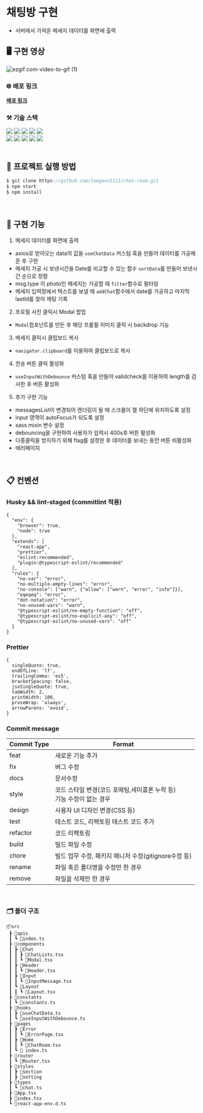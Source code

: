 # 채팅방 구현

- 서버에서 가져온 메세지 데이터를 화면에 출력

## 🖥 구현 영상
![ezgif com-video-to-gif (1)](https://github.com/taegeun1111/chat-room/assets/122959190/14211ddf-b980-4df2-89fa-355e9b340900)


### 🌐 배포 링크
**[배포 링크](https://chat-room-7y3161ki2-taegeun1111.vercel.app/)**

### ⚒️ 기술 스택

<div>
   <img src="https://img.shields.io/badge/react-61DAFB?style=flat&logo=react&logoColor=white">
   <img src="https://img.shields.io/badge/typescript-3178C6?style=flat&logo=typescript&logoColor=white">
   <img src="https://img.shields.io/badge/sass-CC6699?style=flat&logo=sass&logoColor=white">
   <img src="https://img.shields.io/badge/react router-CA4245?style=flat&logo=react router&logoColor=white">
  <img src="https://img.shields.io/badge/axios-5A29E4?style=flat&logo=axios&logoColor=white">
   <br/>
   <img src="https://img.shields.io/badge/mui-007FFF?style=flat&logo=mui&logoColor=white">
   <img src="https://img.shields.io/badge/vercel-000000?style=flat&logo=vercel&logoColor=white">
   <img src="https://img.shields.io/badge/husky-efefef?style=flat&logo=husky&logoColor=white">
   <img src="https://img.shields.io/badge/ESlint-4B32C3?style=flat&logo=eslint&logoColor=white">
   <img src="https://img.shields.io/badge/Prettier-F7B93E?style=flat&logo=prettier&logoColor=white">

</div>

<br />

## 📌 프로젝트 실행 방법

```javascript
$ git clone https://github.com/taegeun1111/chat-room.git
$ npm start
$ npm install
```

<br/>

## 🧐 구현 기능
1. 메세지 데이터를 화면에 출력
  - axios로 받아오는 data의 값을 `useChatData` 커스텀 훅을 만들어 데이터를 가공해준 후 구현
  - 메세지 가공 시 보낸시간을 Date를 비교할 수 있는 함수 `sortData`를 만들어 보낸시간 순으로 정렬
  - msg.type 이 photo인 메세지는 가공할 때 `filter`함수로 필터링
  - 메세지 입력창에서 텍스트를 보낼 때 `addChat`함수에서 date를 가공하고 마지막 lastId를 찾아 채팅 기록 

2. 프로필 사진 클릭시 Modal 팝업
  - `Modal`컴포넌트를 만든 후 해당 프롤필 이미지 클릭 시 backdrop 기능
3. 메세지 클릭시 클립보드 복사
  - `navigator.clipboard`를 이용하여 클립보드로 복사
4. 전송 버튼 클릭 활성화
  - `useInputWithDebounce` 커스텀 훅을 만들어 validcheck를 이용하여 length를 검사한 후 버튼 활성화

5. 추가 구현 기능
  - messagesList이 변경되어 렌더링이 될 때 스크롤이 젤 하단에 위치하도록 설정
  - input 영역이 autoFocus가 되도록 설정
  - sass mixin 변수 설정
  - debouncing을 구현하여 사용자가 입력시 400s후 버튼 활성화
  - 다중클릭을 방지하기 위해 flag를 설정한 후 데이터를 보내는 동안 버튼 비활성화
  - 에러페이지
  
<br />

## 📋 컨벤션

### Husky && lint-staged (commitlint 적용)

```shell
{
  "env": {
    "browser": true,
    "node": true
  },
  "extends": [
    "react-app",
    "prettier",
    "eslint:recommended",
    "plugin:@typescript-eslint/recommended"
  ],
  "rules": {
    "no-var": "error",
    "no-multiple-empty-lines": "error",
    "no-console": ["warn", {"allow": ["warn", "error", "info"]}],
    "eqeqeq": "error",
    "dot-notation": "error",
    "no-unused-vars": "warn",
    "@typescript-eslint/no-empty-function": "off",
    "@typescript-eslint/no-explicit-any": "off",
    "@typescript-eslint/no-unused-vars": "off"
  }
}
```

### Prettier

```shell
{
  singleQuote: true,
  endOfLine: 'lf',
  trailingComma: 'es5',
  bracketSpacing: false,
  jsxSingleQuote: true,
  tabWidth: 2,
  printWidth: 100,
  proseWrap: 'always',
  arrowParens: 'avoid',
}
```

### Commit message

| Commit Type | Format                                                                   |
| ----------- | ------------------------------------------------------------------------ |
| feat        | 새로운 기능 추가                                                         |
| fix         | 버그 수정                                                                |
| docs        | 문서수정                                                                 |
| style       | 코드 스타일 변경(코드 포매팅,세미콜론 누락 등)</br>기능 수정이 없는 경우 |
| design      | 사용자 UI 디자인 변경(CSS 등)                                            |
| test        | 테스트 코드, 리팩토링 테스트 코드 추가                                   |
| refactor    | 코드 리팩토링                                                            |
| build       | 빌드 파일 수정                                                           |
| chore       | 빌드 업무 수정, 패키지 매니저 수정(gitignore수정 등)                     |
| rename      | 파일 혹은 폴더명을 수정만 한 경우                                        |
| remove      | 파일을 삭제만 한 경우                                                    |

<br />

### 🗂️ 폴더 구조

```
📦src
 ┣ 📂apis
 ┃ ┗ 📜index.ts
 ┣ 📂components
 ┃ ┣ 📂Chat
 ┃ ┃ ┣ 📜ChatLists.tsx
 ┃ ┃ ┗ 📜Modal.tsx
 ┃ ┣ 📂Header
 ┃ ┃ ┗ 📜Header.tsx
 ┃ ┣ 📂Input
 ┃ ┃ ┗ 📜InputMessage.tsx
 ┃ ┗ 📂Layout
 ┃ ┃ ┗ 📜Layout.tsx
 ┣ 📂constants
 ┃ ┗ 📜constants.ts
 ┣ 📂hooks
 ┃ ┣ 📜useChatData.ts
 ┃ ┗ 📜useInputWithDebounce.ts
 ┣ 📂pages
 ┃ ┣ 📂Error
 ┃ ┃ ┗ 📜ErrorPage.tsx
 ┃ ┣ 📂Home
 ┃ ┃ ┗ 📜ChatRoom.tsx
 ┃ ┗ 📜 index.ts
 ┣ 📂router
 ┃ ┗ 📜Router.tsx
 ┣ 📂styles
 ┃ ┣ 📂section
 ┃ ┣ 📂setting
 ┣ 📂types
 ┃ ┗ 📜chat.ts
 ┣ 📜App.tsx
 ┣ 📜index.tsx
 ┗ 📜react-app-env.d.ts
```
